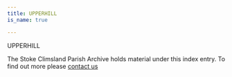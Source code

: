 ```yaml
---
title: UPPERHILL
is_name: true

---
```


UPPERHILL


The Stoke Climsland Parish Archive holds material under this index entry. To find out more please [contact us](/contact/)
